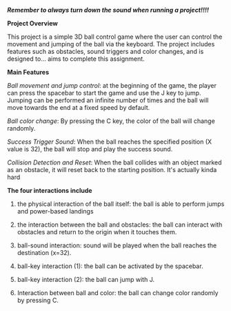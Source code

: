 ***Remember to always turn down the sound when running a project!!!!***

**Project Overview**

This project is a simple 3D ball control game where the user can control the movement and jumping of the ball via the keyboard. The project includes features such as obstacles, sound triggers and color changes, and is designed to... aims to complete this assignment.

**Main Features**

*Ball movement and jump control*: at the beginning of the game, the player can press the spacebar to start the game and use the J key to jump. Jumping can be performed an infinite number of times and the ball will move towards the end at a fixed speed by default.

*Ball color change*: By pressing the C key, the color of the ball will change randomly.

*Success Trigger Sound*: When the ball reaches the specified position (X value is 32), the ball will stop and play the success sound.

*Collision Detection and Reset*: When the ball collides with an object marked as an obstacle, it will reset back to the starting position. It's actually kinda hard


**The four interactions include**

1. the physical interaction of the ball itself: the ball is able to perform jumps and power-based landings

2. the interaction between the ball and obstacles: the ball can interact with obstacles and return to the origin when it touches them.

3. ball-sound interaction: sound will be played when the ball reaches the destination (x=32).

4. ball-key interaction (1): the ball can be activated by the spacebar.

5. ball-key interaction (2): the ball can jump with J.

6. Interaction between ball and color: the ball can change color randomly by pressing C.
